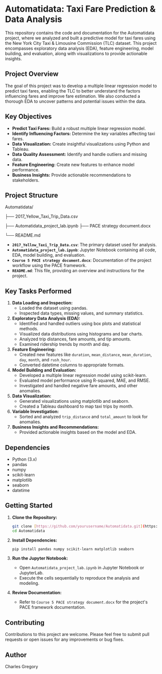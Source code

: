 # Automatidata: Taxi Fare Prediction & Data Analysis

This repository contains the code and documentation for the Automatidata project, where we analyzed and built a predictive model for taxi fares using the New York City Taxi & Limousine Commission (TLC) dataset. This project encompasses exploratory data analysis (EDA), feature engineering, model building, and evaluation, along with visualizations to provide actionable insights.

## Project Overview

The goal of this project was to develop a multiple linear regression model to predict taxi fares, enabling the TLC to better understand the factors influencing fares and improve fare estimation. We also conducted a thorough EDA to uncover patterns and potential issues within the data.

## Key Objectives

* **Predict Taxi Fares:** Build a robust multiple linear regression model.
* **Identify Influencing Factors:** Determine the key variables affecting taxi fares.
* **Data Visualization:** Create insightful visualizations using Python and Tableau.
* **Data Quality Assessment:** Identify and handle outliers and missing data.
* **Feature Engineering:** Create new features to enhance model performance.
* **Business Insights:** Provide actionable recommendations to stakeholders.

## Project Structure

Automatidata/

├── 2017_Yellow_Taxi_Trip_Data.csv

├── Automatidata_project_lab.ipynb
├── PACE strategy document.docx

└── README.md


* **`2017_Yellow_Taxi_Trip_Data.csv`**: The primary dataset used for analysis.
* **`Automatidata_project_lab.ipynb`**: Jupyter Notebook containing all code, EDA, model building, and evaluation.
* **`Course 5 PACE strategy document.docx`**: Documentation of the project workflow using the PACE framework.
* **`README.md`**: This file, providing an overview and instructions for the project.

## Key Tasks Performed

1.  **Data Loading and Inspection:**
    * Loaded the dataset using pandas.
    * Inspected data types, missing values, and summary statistics.
2.  **Exploratory Data Analysis (EDA):**
    * Identified and handled outliers using box plots and statistical methods.
    * Visualized data distributions using histograms and bar charts.
    * Analyzed trip distances, fare amounts, and tip amounts.
    * Examined ridership trends by month and day.
3.  **Feature Engineering:**
    * Created new features like `duration`, `mean_distance`, `mean_duration`, `day`, `month`, and `rush_hour`.
    * Converted datetime columns to appropriate formats.
4.  **Model Building and Evaluation:**
    * Developed a multiple linear regression model using scikit-learn.
    * Evaluated model performance using R-squared, MAE, and RMSE.
    * Investigated and handled negative fare amounts, and other anomalies.
5.  **Data Visualization:**
    * Generated visualizations using matplotlib and seaborn.
    * Created a Tableau dashboard to map taxi trips by month.
6.  **Variable Investigation:**
    * Sorted and analyzed `trip_distance` and `total_amount` to look for anomalies.
7.  **Business Insights and Recommendations:**
    * Provided actionable insights based on the model and EDA.

## Dependencies

* Python (3.x)
* pandas
* numpy
* scikit-learn
* matplotlib
* seaborn
* datetime

## Getting Started

1.  **Clone the Repository:**

    ```bash
    git clone [https://github.com/yourusername/Automatidata.git](https://www.google.com/search?q=https://github.com/yourusername/Automatidata.git)
    cd Automatidata
    ```

2.  **Install Dependencies:**

    ```bash
    pip install pandas numpy scikit-learn matplotlib seaborn
    ```

3.  **Run the Jupyter Notebook:**

    * Open `Automatidata_project_lab.ipynb` in Jupyter Notebook or JupyterLab.
    * Execute the cells sequentially to reproduce the analysis and modeling.

4.  **Review Documentation:**

    * Refer to `Course 5 PACE strategy document.docx` for the project's PACE framework documentation.

## Contributing

Contributions to this project are welcome. Please feel free to submit pull requests or open issues for any improvements or bug fixes.

## Author

Charles Gregory
